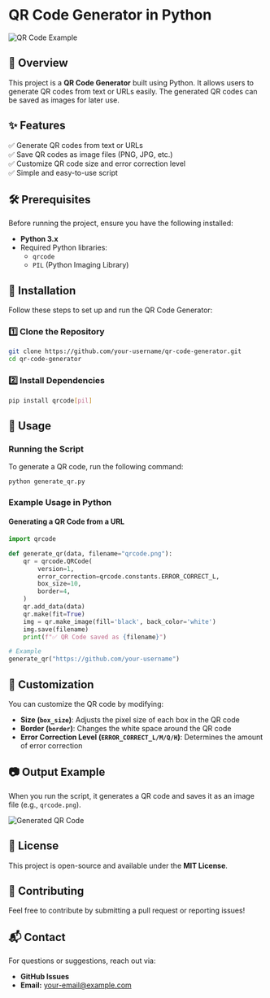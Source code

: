 # QR Code Generator in Python

![QR Code Example](https://your-image-link.com/qrcode.png)

## 📌 Overview
This project is a **QR Code Generator** built using Python. It allows users to generate QR codes from text or URLs easily. The generated QR codes can be saved as images for later use.

## ✨ Features
✅ Generate QR codes from text or URLs  
✅ Save QR codes as image files (PNG, JPG, etc.)  
✅ Customize QR code size and error correction level  
✅ Simple and easy-to-use script  

## 🛠️ Prerequisites
Before running the project, ensure you have the following installed:
- **Python 3.x**
- Required Python libraries:
  - `qrcode`
  - `PIL` (Python Imaging Library)

## 🚀 Installation
Follow these steps to set up and run the QR Code Generator:

### 1️⃣ Clone the Repository
```sh
git clone https://github.com/your-username/qr-code-generator.git
cd qr-code-generator
```

### 2️⃣ Install Dependencies
```sh
pip install qrcode[pil]
```

## 🎯 Usage
### Running the Script
To generate a QR code, run the following command:
```sh
python generate_qr.py
```

### Example Usage in Python
#### Generating a QR Code from a URL
```python
import qrcode

def generate_qr(data, filename="qrcode.png"):
    qr = qrcode.QRCode(
        version=1,
        error_correction=qrcode.constants.ERROR_CORRECT_L,
        box_size=10,
        border=4,
    )
    qr.add_data(data)
    qr.make(fit=True)
    img = qr.make_image(fill='black', back_color='white')
    img.save(filename)
    print(f"✅ QR Code saved as {filename}")

# Example
generate_qr("https://github.com/your-username")
```

## 🎨 Customization
You can customize the QR code by modifying:
- **Size (`box_size`)**: Adjusts the pixel size of each box in the QR code
- **Border (`border`)**: Changes the white space around the QR code
- **Error Correction Level (`ERROR_CORRECT_L/M/Q/H`)**: Determines the amount of error correction

## 📷 Output Example
When you run the script, it generates a QR code and saves it as an image file (e.g., `qrcode.png`).

![Generated QR Code](https://your-image-link.com/qrcode-output.png)

## 📜 License
This project is open-source and available under the **MIT License**.

## 🤝 Contributing
Feel free to contribute by submitting a pull request or reporting issues!

## 📬 Contact
For questions or suggestions, reach out via:
- **GitHub Issues**
- **Email:** your-email@example.com

